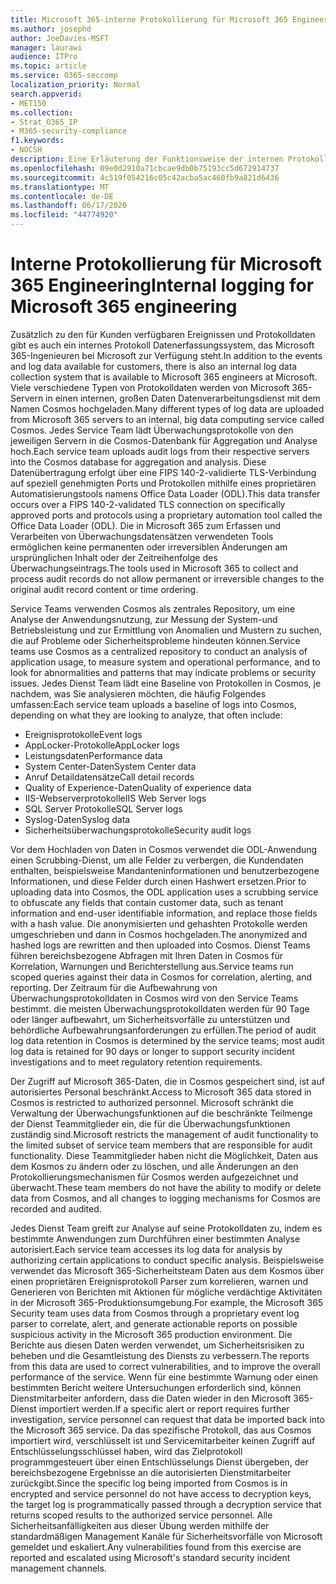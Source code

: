 ```yaml
---
title: Microsoft 365-interne Protokollierung für Microsoft 365 Engineering
ms.author: josephd
author: JoeDavies-MSFT
manager: laurawi
audience: ITPro
ms.topic: article
ms.service: O365-seccomp
localization_priority: Normal
search.appverid:
- MET150
ms.collection:
- Strat_O365_IP
- M365-security-compliance
f1.keywords:
- NOCSH
description: Eine Erläuterung der Funktionsweise der internen Protokollierung für Microsoft 365 Engineering.
ms.openlocfilehash: 09e0d2910a71cbcae9db0b75193cc5d672914737
ms.sourcegitcommit: 4c519f054216c05c42acba5ac460fb9a821d6436
ms.translationtype: MT
ms.contentlocale: de-DE
ms.lasthandoff: 06/17/2020
ms.locfileid: "44774920"
---
```

# <a name="internal-logging-for-microsoft-365-engineering"></a><span data-ttu-id="73a2c-103">Interne Protokollierung für Microsoft 365 Engineering</span><span class="sxs-lookup"><span data-stu-id="73a2c-103">Internal logging for Microsoft 365 engineering</span></span>

<span data-ttu-id="73a2c-104">Zusätzlich zu den für Kunden verfügbaren Ereignissen und Protokolldaten gibt es auch ein internes Protokoll Datenerfassungssystem, das Microsoft 365-Ingenieuren bei Microsoft zur Verfügung steht.</span><span class="sxs-lookup"><span data-stu-id="73a2c-104">In addition to the events and log data available for customers, there is also an internal log data collection system that is available to Microsoft 365 engineers at Microsoft.</span></span> <span data-ttu-id="73a2c-105">Viele verschiedene Typen von Protokolldaten werden von Microsoft 365-Servern in einen internen, großen Daten Datenverarbeitungsdienst mit dem Namen Cosmos hochgeladen.</span><span class="sxs-lookup"><span data-stu-id="73a2c-105">Many different types of log data are uploaded from Microsoft 365 servers to an internal, big data computing service called Cosmos.</span></span> <span data-ttu-id="73a2c-106">Jedes Service Team lädt Überwachungsprotokolle von den jeweiligen Servern in die Cosmos-Datenbank für Aggregation und Analyse hoch.</span><span class="sxs-lookup"><span data-stu-id="73a2c-106">Each service team uploads audit logs from their respective servers into the Cosmos database for aggregation and analysis.</span></span> <span data-ttu-id="73a2c-107">Diese Datenübertragung erfolgt über eine FIPS 140-2-validierte TLS-Verbindung auf speziell genehmigten Ports und Protokollen mithilfe eines proprietären Automatisierungstools namens Office Data Loader (ODL).</span><span class="sxs-lookup"><span data-stu-id="73a2c-107">This data transfer occurs over a FIPS 140-2-validated TLS connection on specifically approved ports and protocols using a proprietary automation tool called the Office Data Loader (ODL).</span></span> <span data-ttu-id="73a2c-108">Die in Microsoft 365 zum Erfassen und Verarbeiten von Überwachungsdatensätzen verwendeten Tools ermöglichen keine permanenten oder irreversiblen Änderungen am ursprünglichen Inhalt oder der Zeitreihenfolge des Überwachungseintrags.</span><span class="sxs-lookup"><span data-stu-id="73a2c-108">The tools used in Microsoft 365 to collect and process audit records do not allow permanent or irreversible changes to the original audit record content or time ordering.</span></span>

<span data-ttu-id="73a2c-109">Service Teams verwenden Cosmos als zentrales Repository, um eine Analyse der Anwendungsnutzung, zur Messung der System-und Betriebsleistung und zur Ermittlung von Anomalien und Mustern zu suchen, die auf Probleme oder Sicherheitsprobleme hindeuten können.</span><span class="sxs-lookup"><span data-stu-id="73a2c-109">Service teams use Cosmos as a centralized repository to conduct an analysis of application usage, to measure system and operational performance, and to look for abnormalities and patterns that may indicate problems or security issues.</span></span> <span data-ttu-id="73a2c-110">Jedes Dienst Team lädt eine Baseline von Protokollen in Cosmos, je nachdem, was Sie analysieren möchten, die häufig Folgendes umfassen:</span><span class="sxs-lookup"><span data-stu-id="73a2c-110">Each service team uploads a baseline of logs into Cosmos, depending on what they are looking to analyze, that often include:</span></span>

- <span data-ttu-id="73a2c-111">Ereignisprotokolle</span><span class="sxs-lookup"><span data-stu-id="73a2c-111">Event logs</span></span>
- <span data-ttu-id="73a2c-112">AppLocker-Protokolle</span><span class="sxs-lookup"><span data-stu-id="73a2c-112">AppLocker logs</span></span>
- <span data-ttu-id="73a2c-113">Leistungsdaten</span><span class="sxs-lookup"><span data-stu-id="73a2c-113">Performance data</span></span>
- <span data-ttu-id="73a2c-114">System Center-Daten</span><span class="sxs-lookup"><span data-stu-id="73a2c-114">System Center data</span></span>
- <span data-ttu-id="73a2c-115">Anruf Detaildatensätze</span><span class="sxs-lookup"><span data-stu-id="73a2c-115">Call detail records</span></span>
- <span data-ttu-id="73a2c-116">Quality of Experience-Daten</span><span class="sxs-lookup"><span data-stu-id="73a2c-116">Quality of experience data</span></span>
- <span data-ttu-id="73a2c-117">IIS-Webserverprotokolle</span><span class="sxs-lookup"><span data-stu-id="73a2c-117">IIS Web Server logs</span></span>
- <span data-ttu-id="73a2c-118">SQL Server Protokolle</span><span class="sxs-lookup"><span data-stu-id="73a2c-118">SQL Server logs</span></span>
- <span data-ttu-id="73a2c-119">Syslog-Daten</span><span class="sxs-lookup"><span data-stu-id="73a2c-119">Syslog data</span></span>
- <span data-ttu-id="73a2c-120">Sicherheitsüberwachungsprotokolle</span><span class="sxs-lookup"><span data-stu-id="73a2c-120">Security audit logs</span></span>

<span data-ttu-id="73a2c-121">Vor dem Hochladen von Daten in Cosmos verwendet die ODL-Anwendung einen Scrubbing-Dienst, um alle Felder zu verbergen, die Kundendaten enthalten, beispielsweise Mandanteninformationen und benutzerbezogene Informationen, und diese Felder durch einen Hashwert ersetzen.</span><span class="sxs-lookup"><span data-stu-id="73a2c-121">Prior to uploading data into Cosmos, the ODL application uses a scrubbing service to obfuscate any fields that contain customer data, such as tenant information and end-user identifiable information, and replace those fields with a hash value.</span></span> <span data-ttu-id="73a2c-122">Die anonymisierten und gehashten Protokolle werden umgeschrieben und dann in Cosmos hochgeladen.</span><span class="sxs-lookup"><span data-stu-id="73a2c-122">The anonymized and hashed logs are rewritten and then uploaded into Cosmos.</span></span> <span data-ttu-id="73a2c-123">Dienst Teams führen bereichsbezogene Abfragen mit Ihren Daten in Cosmos für Korrelation, Warnungen und Berichterstellung aus.</span><span class="sxs-lookup"><span data-stu-id="73a2c-123">Service teams run scoped queries against their data in Cosmos for correlation, alerting, and reporting.</span></span> <span data-ttu-id="73a2c-124">Der Zeitraum für die Aufbewahrung von Überwachungsprotokolldaten in Cosmos wird von den Service Teams bestimmt. die meisten Überwachungsprotokolldaten werden für 90 Tage oder länger aufbewahrt, um Sicherheitsvorfälle zu unterstützen und behördliche Aufbewahrungsanforderungen zu erfüllen.</span><span class="sxs-lookup"><span data-stu-id="73a2c-124">The period of audit log data retention in Cosmos is determined by the service teams; most audit log data is retained for 90 days or longer to support security incident investigations and to meet regulatory retention requirements.</span></span>

<span data-ttu-id="73a2c-125">Der Zugriff auf Microsoft 365-Daten, die in Cosmos gespeichert sind, ist auf autorisiertes Personal beschränkt.</span><span class="sxs-lookup"><span data-stu-id="73a2c-125">Access to Microsoft 365 data stored in Cosmos is restricted to authorized personnel.</span></span> <span data-ttu-id="73a2c-126">Microsoft schränkt die Verwaltung der Überwachungsfunktionen auf die beschränkte Teilmenge der Dienst Teammitglieder ein, die für die Überwachungsfunktionen zuständig sind.</span><span class="sxs-lookup"><span data-stu-id="73a2c-126">Microsoft restricts the management of audit functionality to the limited subset of service team members that are responsible for audit functionality.</span></span> <span data-ttu-id="73a2c-127">Diese Teammitglieder haben nicht die Möglichkeit, Daten aus dem Kosmos zu ändern oder zu löschen, und alle Änderungen an den Protokollierungsmechanismen für Cosmos werden aufgezeichnet und überwacht.</span><span class="sxs-lookup"><span data-stu-id="73a2c-127">These team members do not have the ability to modify or delete data from Cosmos, and all changes to logging mechanisms for Cosmos are recorded and audited.</span></span>

<span data-ttu-id="73a2c-128">Jedes Dienst Team greift zur Analyse auf seine Protokolldaten zu, indem es bestimmte Anwendungen zum Durchführen einer bestimmten Analyse autorisiert.</span><span class="sxs-lookup"><span data-stu-id="73a2c-128">Each service team accesses its log data for analysis by authorizing certain applications to conduct specific analysis.</span></span> <span data-ttu-id="73a2c-129">Beispielsweise verwendet das Microsoft 365-Sicherheitsteam Daten aus dem Kosmos über einen proprietären Ereignisprotokoll Parser zum korrelieren, warnen und Generieren von Berichten mit Aktionen für mögliche verdächtige Aktivitäten in der Microsoft 365-Produktionsumgebung.</span><span class="sxs-lookup"><span data-stu-id="73a2c-129">For example, the Microsoft 365 Security team uses data from Cosmos through a proprietary event log parser to correlate, alert, and generate actionable reports on possible suspicious activity in the Microsoft 365 production environment.</span></span> <span data-ttu-id="73a2c-130">Die Berichte aus diesen Daten werden verwendet, um Sicherheitsrisiken zu beheben und die Gesamtleistung des Diensts zu verbessern.</span><span class="sxs-lookup"><span data-stu-id="73a2c-130">The reports from this data are used to correct vulnerabilities, and to improve the overall performance of the service.</span></span> <span data-ttu-id="73a2c-131">Wenn für eine bestimmte Warnung oder einen bestimmten Bericht weitere Untersuchungen erforderlich sind, können Dienstmitarbeiter anfordern, dass die Daten wieder in den Microsoft 365-Dienst importiert werden.</span><span class="sxs-lookup"><span data-stu-id="73a2c-131">If a specific alert or report requires further investigation, service personnel can request that data be imported back into the Microsoft 365 service.</span></span> <span data-ttu-id="73a2c-132">Da das spezifische Protokoll, das aus Cosmos importiert wird, verschlüsselt ist und Servicemitarbeiter keinen Zugriff auf Entschlüsselungsschlüssel haben, wird das Zielprotokoll programmgesteuert über einen Entschlüsselungs Dienst übergeben, der bereichsbezogene Ergebnisse an die autorisierten Dienstmitarbeiter zurückgibt.</span><span class="sxs-lookup"><span data-stu-id="73a2c-132">Since the specific log being imported from Cosmos is in encrypted and service personnel do not have access to decryption keys, the target log is programmatically passed through a decryption service that returns scoped results to the authorized service personnel.</span></span> <span data-ttu-id="73a2c-133">Alle Sicherheitsanfälligkeiten aus dieser Übung werden mithilfe der standardmäßigen Management Kanäle für Sicherheitsvorfälle von Microsoft gemeldet und eskaliert.</span><span class="sxs-lookup"><span data-stu-id="73a2c-133">Any vulnerabilities found from this exercise are reported and escalated using Microsoft's standard security incident management channels.</span></span>
